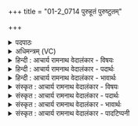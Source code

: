 +++
title = "01-2_0714 पुरुहूतं पुरुष्टुतम्"

+++
<details><summary>पदपाठः</summary>

पु꣣रुहूत꣢म्। पु꣣रु। हूत꣣म्। पु꣣रुष्टुत꣢म्। पु꣣रु। स्तुत꣢म्। गा꣣थान्य꣢꣯म्। स꣡न꣢꣯श्रुतम्। स꣡न꣢꣯। श्रु꣣तम्। इ꣡न्द्रः꣢꣯। इ꣡ति꣢꣯। ब्र꣣वीतन। ब्रवीत। न। ७१४।
</details>

<details><summary>अधिमन्त्रम् (VC)</summary>

- इन्द्रः
- श्रुतकक्षः सुकक्षो वा आङ्गिरसः
- गायत्री
- षड्जः
</details>

<details><summary>हिन्दी : आचार्य रामनाथ वेदालंकार - विषयः</summary>

अगले मन्त्र में आचार्य शिष्यों को कह रहा है।
</details>

<details><summary>हिन्दी : आचार्य रामनाथ वेदालंकार - पदार्थः</summary>

पदार्थान्वय -  हे शिष्यो!तुम(पुरुहूतम्)बहुतों से पुकारे जानेवाले, (पुरुस्तुतम्)बहुत स्तुति किये जानेवाले, (गाथान्यम्)वेदवाणियों को प्राप्त करानेवाले अर्थात् वेदवाणियों के उपदेष्टा, (सनश्रुतम्)सनातन-रूप से प्रसिद्ध परमेश्वर को ही(इन्द्रः इति)इन्द्र नाम से(ब्रवीतन)कहा करो ॥२॥
</details>

<details><summary>हिन्दी : आचार्य रामनाथ वेदालंकार - भावार्थः</summary>

भावार्थ -  यद्यपि इन्द्र का अर्थ आचार्य भी होता है तथापि इन्द्रों का भी इन्द्र परमेश्वर ही है,जैसा कि योगदर्शन १।२६ में वर्णित है कि ‘ईश्वर काल से बंधा न होने के कारण प्राचीनों का भी गुरु है’ ॥२॥
</details>

<details><summary>संस्कृत : आचार्य रामनाथ वेदालंकार - विषयः</summary>

अथाचार्यः शिष्यान् प्राह।
</details>

<details><summary>संस्कृत : आचार्य रामनाथ वेदालंकार - पदार्थः</summary>

पदार्थान्वय -  भोः शिष्याः!यूयम्(पुरुहूतम्)पुरुभिः बहुभिः आहूतम्, (पुरुष्टुतम्)बहुस्तुतम्, (गाथान्यम्२)गीयन्ते इति गाथाः वेदवाचः ताः नयति प्रापयतीति गाथानीः तम्,वेदवाचामुपदेष्टारम्, (सनश्रुतम्३)सनातनतया प्रसिद्धम् परमेश्वरमेव(इन्द्रः इति)इन्द्र इति नाम्ना(ब्रवीतन)ब्रूत।[ब्रूञ् व्यक्तायां वाचि,अदादिः,ईडागमश्छान्दसः,तस्य तनबादेशः]॥२॥
</details>

<details><summary>संस्कृत : आचार्य रामनाथ वेदालंकार - भावार्थः</summary>

भावार्थ -  यद्यप्याचार्योऽपि ‘इन्द्र’पदवाच्योऽस्ति तथापि इन्द्राणामपि इन्द्रः परमेश्वर एव विद्यते,“स पूर्वेषामपि गुरुः कालेनानवच्छेदात्”(योग० १।२६)इत्युक्तेः ॥२॥
</details>

<details><summary>संस्कृत : आचार्य रामनाथ वेदालंकार - पादटिप्पनी</summary>

टिप्पनी -   १. ऋ० ८।९२।२ २. गाथाः स्तोत्रशस्त्रमन्त्राणि ताभिः नीयते यः स गाथान्यः तं गाथान्यम्—इति वि०। गाथान्यं गानयोग्यं गातव्यम्—इति सा०। (गाथान्यः) यो गाथा नयति तस्य—इति ऋ० १।१९०।१ भाष्ये द०। ३. सनशब्दः सदावाची, सदैव विश्रुतम्—इति वि०।
</details>